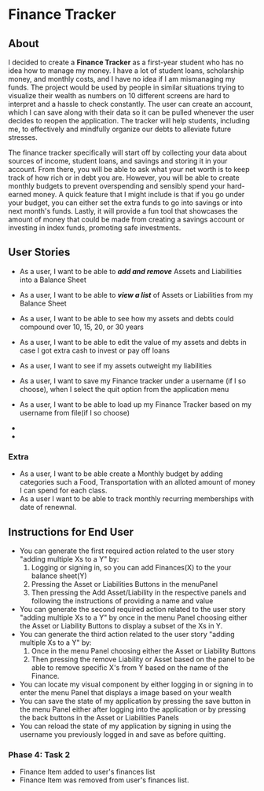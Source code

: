 # Finance Tracker

## About
I decided to create a **Finance Tracker** as a first-year student who has no idea how to manage my money. I have a lot of student loans, scholarship money, and monthly costs, and I have no idea if I am mismanaging my funds. The project would be used by people in similar situations trying to visualize their wealth as numbers on 10 different screens are hard to interpret and a hassle to check constantly. The user can create an account, which I can save along with their data so it can be pulled whenever the user decides to reopen the application. The tracker will help students, including me, to effectively and mindfully organize our debts to alleviate future stresses.

The finance tracker specifically will start off by collecting your data about sources of income, student loans, and savings and storing it in your account. From there, you will be able to ask what your net worth is to keep track of how rich or in debt you are. However, you will be able to create monthly budgets to prevent overspending and sensibly spend your hard-earned money. A quick feature that I might include is that if you go under your budget, you can either set the extra funds to go into savings or into next month's funds. Lastly, it will provide a fun tool that showcases the amount of money that could be made from creating a savings account or investing in index funds, promoting safe investments.
  

## User Stories

- As a user, I want to be able to ***add and remove*** Assets and Liabilities into a Balance Sheet
- As a user, I want to be able to ***view a list*** of Assets or Liabilities from my Balance Sheet
- As a user, I want to be able to see how my assets and debts could compound over 10, 15, 20, or 30 years
- As a user, I want to be able to edit the value of my assets and debts in case I got extra cash to invest or pay off loans
- As a user, I want to see if my assets outweight my liabilities
- As a user, I want to save my Finance tracker under a username (if I so choose), when I select the quit option from the application menu
- As a user, I want to be able to load up my Finance Tracker based on my username from file(if I so choose)

- 
- 

### Extra
- As a user, I want to be able create a Monthly budget by adding categories such a Food, Transportation with an alloted  amount of money I can spend for each class.
- As a user I want to be able to track monthly recurring memberships with date of renewnal.

## Instructions for End User
- You can generate the first required action related to the user story "adding multiple Xs to a Y" by:
     1. Logging or signing in, so you can add Finances(X) to the your balance sheet(Y)
     2. Pressing the Asset or Liabilities Buttons in the menuPanel
     3. Then pressing the Add Asset/Liability in the respective panels and following the instructions of providing a name and value
- You can generate the second required action related to the user story "adding multiple Xs to a Y" by once in the menu Panel choosing either the Asset or Liability Buttons to display a subset of the Xs in Y.
- You can generate the third  action related to the user story "adding multiple Xs to a Y" by:
    1. Once in the menu Panel choosing either the Asset or Liability Buttons
    2. Then pressing the remove Liability or Asset based on the panel to be able to remove specific X's from Y based on the name of the Finance.
- You can locate my visual component by either logging in or signing in to enter the menu Panel that displays a image based on your wealth
- You can save the state of my application by pressing the save button in the menu Panel either after logging into the application or by pressing the back buttons in the Asset or Liabilities Panels
- You can reload the state of my application by signing in using the username you previously logged in and save as before quitting.

### Phase 4: Task 2
- Finance Item added to user's finances list
- Finance Item was removed from user's finances list.